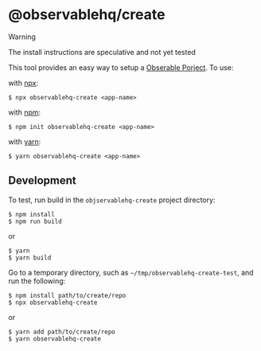# @observablehq/create

> [!WARNING]
> The install instructions are speculative and not yet tested

This tool provides an easy way to setup a [Obserable Porject](https://cli.observablehq.com/).  To use:

with [npx](https://docs.npmjs.com/cli/v10/commands/npx):

```
$ npx observablehq-create <app-name>
```

with [npm](https://docs.npmjs.com/cli/v10/commands/npm-init):


```
$ npm init observablehq-create <app-name>
```

with [yarn](https://yarnpkg.com):

```
$ yarn observablehq-create <app-name>
```

## Development

To test, run build in the `objservablehq-create` project directory:

```
$ npm install
$ npm run build
```

or

```
$ yarn
$ yarn build
```

Go to a temporary directory, such as `~/tmp/observablehq-create-test`, and run the following:

```
$ npm install path/to/create/repo
$ npx observablehq-create
```

or

```
$ yarn add path/to/create/repo
$ yarn observablehq-create
```
